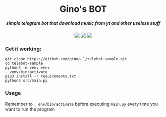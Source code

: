 <h1 align="center"> Gino's BOT </h1>

<h5 align="center">simple telegram bot that download music from yt and other useless stuff </h5>
<p align="center">
<a href="https://github.com/eternnoir/pyTelegramBotAPI">
  <img src="https://img.shields.io/badge/BUILT%20USING-PyTelegramBotApi-blue?style=for-the-badge" /></a>
  <img src="https://img.shields.io/github/license/ginop-1/telebot-sample?style=for-the-badge" />
  <img src="https://img.shields.io/github/languages/top/ginop-1/telebot-sample?style=for-the-badge" />
</p>

### Get it working:
```
git clone https://github.com/ginop-1/telebot-sample.git
cd telebot-sample
python3 -m venv venv
. venv/bin/activate
pip3 install -r requirements.txt
python3 src/main.py
```

### Usage

Remember to  ``` . env/bin/activate ``` before executing ```main.py``` every time you want to run the program
